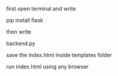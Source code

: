 first open terminal and write

pip install flask

then  write

backend.py

save the index.html inside templates folder

run index.html using any browser
